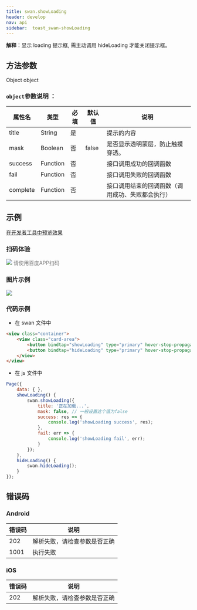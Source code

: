 ```yaml
---
title: swan.showLoading
header: develop
nav: api
sidebar:  toast_swan-showLoading
---
```


**解释**：显示 loading 提示框, 需主动调用 hideLoading 才能关闭提示框。

 

## 方法参数 

Object object

### `object`参数说明 ：

|属性名 |类型  |必填 | 默认值 |说明|
|---- | ---- | ---- | ----|----|
|title  | String | 是  | | 提示的内容|
|mask | Boolean| 否 |false|  是否显示透明蒙层，防止触摸穿透。|
|success |Function  |  否 | |  接口调用成功的回调函数|
|fail  |  Function   | 否 | |   接口调用失败的回调函数|
|complete  |  Function |   否 | |   接口调用结束的回调函数（调用成功、失败都会执行）|
## 示例

<a href="swanide://fragment/6960611628839f267d8df02ca3521a241574135233401" title="在开发者工具中预览效果" target="_self">在开发者工具中预览效果</a>
 
### 扫码体验

<div class='scan-code-container'>
    <img src="https://b.bdstatic.com/miniapp/assets/images/doc_demo/fragment_Loading.png" class="demo-qrcode-image" />
    <font color=#777 12px>请使用百度APP扫码</font>
</div>

###  图片示例  
<div class="m-doc-custom-examples">
    <div class="m-doc-custom-examples-correct">
        <img src="https://b.bdstatic.com/miniapp/image/loading.gif">
    </div>
    <div class="m-doc-custom-examples-correct">
        <img src=" ">
    </div>
    <div class="m-doc-custom-examples-correct">
        <img src=" ">
    </div>     
</div>

### 代码示例 


* 在 swan 文件中

```html
<view class="container">
    <view class="card-area">
        <button bindtap="showLoading" type="primary" hover-stop-propagation="true">swan.showLoading</button> 
        <button bindtap="hideLoading" type="primary" hover-stop-propagation="true">swan.hideLoading</button>   
    </view>
</view>
```

* 在 js 文件中

```js
Page({
    data: { },
    showLoading() {
        swan.showLoading({
            title: '正在加载...',
            mask: false, // 一般设置这个值为false
            success: res => {
                console.log('showLoading success', res);
            },
            fail: err => {
                console.log('showLoading fail', err);
            }
        });
    },
    hideLoading() {
        swan.hideLoading();
    }
});
```

##  错误码
### Android

|错误码|说明|
|--|--|
|202|解析失败，请检查参数是否正确      |
|1001|执行失败|

### iOS

|错误码|说明|
|--|--|
|202|解析失败，请检查参数是否正确      |

